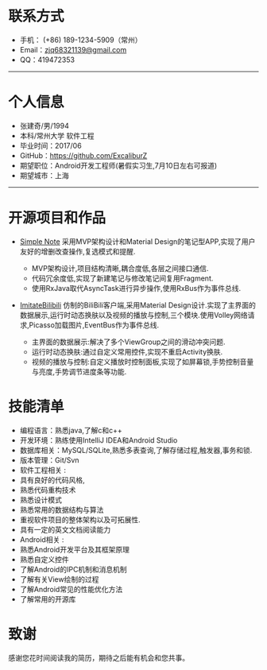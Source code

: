 # 联系方式

 - 手机： (+86) 189-1234-5909（常州）
 - Email：zjq68321139@gmail.com
 - QQ：419472353

---

# 个人信息

  - 张建奇/男/1994
  - 本科/常州大学 软件工程
  - 毕业时间：2017/06
  - GitHub：https://github.com/ExcaliburZ
  - 期望职位：Android开发工程师(暑假实习生,7月10日左右可报道)
  - 期望城市：上海

---

# 开源项目和作品

 - [Simple Note](https://github.com/ExcaliburZ/SimpleNote)
 采用MVP架构设计和Material Design的笔记型APP,实现了用户友好的增删改查操作,复选模式和提醒.
 	- MVP架构设计,项目结构清晰,耦合度低,各层之间接口通信.
 	- 代码冗余度低,实现了新建笔记与修改笔记间复用Fragment.
 	- 使用RxJava取代AsyncTask进行异步操作,使用RxBus作为事件总线.

- [ImitateBilibili](https://github.com/ExcaliburZ/ImitateBilibili)
  仿制的BiliBili客户端,采用Material Design设计.实现了主界面的数据展示,运行时动态换肤以及视频的播放与控制,三个模块.使用Volley网络请求,Picasso加载图片,EventBus作为事件总线.
	- 主界面的数据展示:解决了多个ViewGroup之间的滑动冲突问题.
	- 运行时动态换肤:通过自定义常用控件,实现不重启Activity换肤.
	- 视频的播放与控制:自定义播放时控制面板,实现了如屏幕锁,手势控制音量与亮度,手势调节进度条等功能.


# 技能清单

 - 编程语言：熟悉java,了解c和c++
 - 开发环境：熟练使用IntelliJ IDEA和Android Studio
 - 数据库相关：MySQL/SQLite,熟悉多表查询,了解存储过程,触发器,事务和锁.
 - 版本管理：Git/Svn
 - 软件工程相关 :
  -  具有良好的代码风格,
  -  熟悉代码重构技术
  -  熟悉设计模式
  -  熟悉常用的数据结构与算法
  -  重视软件项目的整体架构以及可拓展性.
  -  具有一定的英文文档阅读能力
 - Android相关 :
  - 熟悉Android开发平台及其框架原理
  - 熟悉自定义控件
  - 了解Android的IPC机制和消息机制
  - 了解有关View绘制的过程
  - 了解Android常见的性能优化方法
  - 了解常用的开源库


# 致谢
 感谢您花时间阅读我的简历，期待之后能有机会和您共事。
